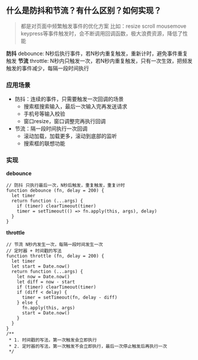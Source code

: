 ## 什么是防抖和节流？有什么区别？如何实现？
> 都是对页面中频繁触发事件的优化方案
比如：resize scroll mousemove keypress等事件触发时，会不断调用回调函数，极大浪费资源，降低了性能

**防抖**
debounce: N秒后执行事件，若N秒内重复触发，重新计时，避免事件重复触发
**节流**
throttle: N秒内只触发一次，若N秒内重复触发，只有一次生效，把频发触发的事件减少，每隔一段时间执行

### 应用场景
- 防抖：连续的事件，只需要触发一次回调的场景
  - 搜索框搜索输入，最后一次输入完再发送请求
  - 手机号等输入校验
  - 窗口resize，窗口调整完再执行回调
- 节流：隔一段时间执行一次回调
  - 滚动加载，加载更多，滚动到底部的监听
  - 搜索框的联想功能

### 实现
**debounce**
```js{4}
// 防抖 只执行最后一次，N秒后触发，重复触发，重复计时
function debounce (fn, delay = 200) {
  let timer
  return function (...args) {
    if (timer) clearTimeout(timer)
    timer = setTimeout(() => fn.apply(this, args), delay)
  }
}
```
**throttle**
```js{4}
// 节流 N秒内发生一次，每隔一段时间发生一次
// 定时器 + 时间戳的写法
function throttle (fn, delay = 200) {
  let timer
  let start = Date.now()
  return function (...args) {
    let now = Date.now()
    let diff = now - start
    if (timer) clearTimeout(timer)
    if (diff < delay) {
      timer = setTimeout(fn, delay - diff)
    } else {
      fn.apply(this, args)
      start = Date.now()
    }
  }
}
/**
 * 1. 时间戳的写法，第一次触发会立即执行
 * 2. 定时器的写法，第一次触发不会立即执行，最后一次停止触发后再执行一次
 */
```